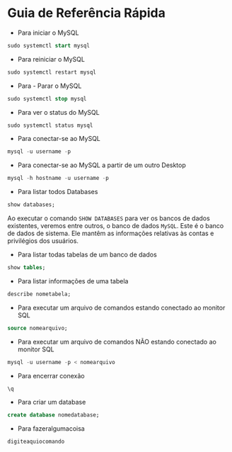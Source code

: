 # Guia de Referência Rápida


- Para iniciar o MySQL
```sql
sudo systemctl start mysql
```

- Para reiniciar o MySQL
```sql
sudo systemctl restart mysql
```

- Para - Parar o MySQL
```sql
sudo systemctl stop mysql
```

- Para ver o status do MySQL
```sql
sudo systemctl status mysql
```

- Para conectar-se ao MySQL
```sql
mysql -u username -p
```

- Para conectar-se ao MySQL a partir de um outro Desktop
```sql
mysql -h hostname -u username -p
```

- Para listar todos Databases
```sql
show databases;
```

Ao executar o comando ```SHOW DATABASES``` para ver os bancos de dados existentes, veremos entre outros, o banco de dados ```MySQL```. Este é o banco de dados de 
sistema. Ele mantêm as informações relativas às contas e privilégios dos usuários.

- Para listar todas tabelas de um banco de dados
```sql
show tables;
```

- Para listar informações de uma tabela
```sql
describe nometabela;
```

- Para executar um arquivo de comandos estando conectado ao monitor SQL
```sql
source nomearquivo;
```

- Para executar um arquivo de comandos NÃO estando conectado ao monitor SQL
```sql
mysql -u username -p < nomearquivo
```

- Para encerrar conexão
```sql
\q
```

- Para criar um database
```sql
create database nomedatabase;
```

- Para fazeralgumacoisa
```sql
digiteaquiocomando
